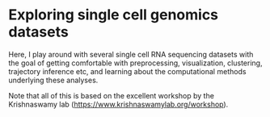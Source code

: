 # Exploring single cell genomics datasets

Here, I play around with several single cell RNA sequencing datasets with the goal of getting comfortable with preprocessing, visualization, clustering, trajectory inference etc, and learning about the computational methods underlying these analyses.

Note that all of this is based on the excellent workshop by the Krishnaswamy lab (https://www.krishnaswamylab.org/workshop). 
